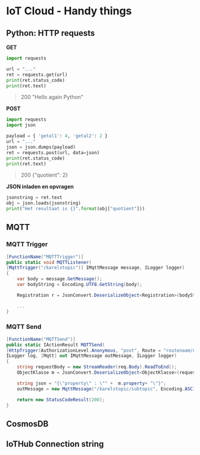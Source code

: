 # IoT Cloud - Handy things
## Python: HTTP requests
**GET**
```python
import requests

url = "..."
ret = requests.get(url)
print(ret.status_code)
print(ret.text)
```
> 200
> "Hello again Python"

**POST**
```python
import requests
import json

payload = { 'getal1': 4, 'getal2': 2 }
url = "..."
json = json.dumps(payload)
ret = requests.post(url, data=json)
print(ret.status_code)
print(ret.text)
```
> 200
> {"quotient": 2}

**JSON inladen en opvragen**
```python
jsonstring = ret.text
obj = json.loads(jsonstring)
print("Het resultaat is {}".format(obj["quotient"]))
```

## MQTT
### MQTT Trigger
```csharp
[FunctionName("MQTTTrigger")]
public static void MQTTListener(
[MqttTrigger("/karelstopic")] IMqttMessage message, ILogger logger)
{
	var body = message.GetMessage();
	var bodyString = Encoding.UTF8.GetString(body);

	Registration r = JsonConvert.DeserializeObject<Registration>(bodyString);

	...
}
```
### MQTT Send
```csharp
[FunctionName("MQTTSend")]
public static IActionResult MQTTSend(
[HttpTrigger(AuthorizationLevel.Anonymous, "post", Route = "routenaam/objects")] HttpRequest req,
ILogger log, [Mqtt] out IMqttMessage outMessage, ILogger logger)
{
	string requestBody = new StreamReader(req.Body).ReadToEnd();
	ObjectKlasse m = JsonConvert.DeserializeObject<ObjectKlasse>(requestBody);

	string json = "{\"property\" : \"" +  m.property+ "\"}";
	outMessage = new MqttMessage("/karelstopic/subtopic", Encoding.ASCII.GetBytes(json), MqttQualityOfServiceLevel.AtLeastOnce, true);

	return new StatusCodeResult(200);
}
```

## CosmosDB

## IoTHub Connection string
<!--stackedit_data:
eyJoaXN0b3J5IjpbMTYyMzczNzc3MywxMjgwMjU0ODMxLC0xMz
g1MTc1NDAsMTgxOTYyMjM3OSwyMDIxMjUxMDA1LDEwOTk5NzY4
MzldfQ==
-->